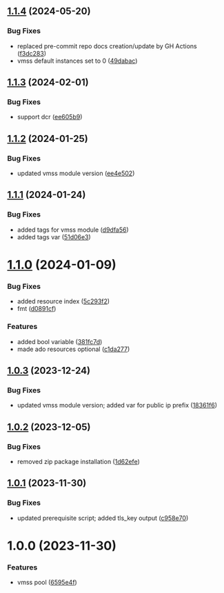 ## [1.1.4](https://github.com/data-platform-hq/terraform-azuredevops-vmss-pool/compare/v1.1.3...v1.1.4) (2024-05-20)


### Bug Fixes

* replaced pre-commit repo docs creation/update by GH Actions ([f3dc283](https://github.com/data-platform-hq/terraform-azuredevops-vmss-pool/commit/f3dc28374af3703ac70da1f2520206ab2a87ff37))
* vmss default instances set to 0 ([49dabac](https://github.com/data-platform-hq/terraform-azuredevops-vmss-pool/commit/49dabacb882d1f980d803d71f3692b905de16777))

## [1.1.3](https://github.com/data-platform-hq/terraform-azuredevops-vmss-pool/compare/v1.1.2...v1.1.3) (2024-02-01)


### Bug Fixes

* support dcr ([ee605b9](https://github.com/data-platform-hq/terraform-azuredevops-vmss-pool/commit/ee605b9ef260c9a193e60e021b539bd36c21b3ee))

## [1.1.2](https://github.com/data-platform-hq/terraform-azuredevops-vmss-pool/compare/v1.1.1...v1.1.2) (2024-01-25)


### Bug Fixes

* updated vmss module version ([ee4e502](https://github.com/data-platform-hq/terraform-azuredevops-vmss-pool/commit/ee4e502bc18b296d3e13108178a35594d230cea3))

## [1.1.1](https://github.com/data-platform-hq/terraform-azuredevops-vmss-pool/compare/v1.1.0...v1.1.1) (2024-01-24)


### Bug Fixes

* added tags for vmss module ([d9dfa56](https://github.com/data-platform-hq/terraform-azuredevops-vmss-pool/commit/d9dfa5654573d50df14fe547b2abd723992bb1f0))
* added tags var ([51d06e3](https://github.com/data-platform-hq/terraform-azuredevops-vmss-pool/commit/51d06e3ddd70b65472aa3d3be3e2026bab9fc488))

# [1.1.0](https://github.com/data-platform-hq/terraform-azuredevops-vmss-pool/compare/v1.0.3...v1.1.0) (2024-01-09)


### Bug Fixes

* added resource index ([5c293f2](https://github.com/data-platform-hq/terraform-azuredevops-vmss-pool/commit/5c293f2d96bca6e5d25c88508464e0b94a5add6b))
* fmt ([d0891cf](https://github.com/data-platform-hq/terraform-azuredevops-vmss-pool/commit/d0891cf1c86a27bc5cb42a80305aeb43fe60bc71))


### Features

* added bool variable ([381fc7d](https://github.com/data-platform-hq/terraform-azuredevops-vmss-pool/commit/381fc7d294e38780b3774f9fd7f84e94d2cc068a))
* made ado resources optional ([c1da277](https://github.com/data-platform-hq/terraform-azuredevops-vmss-pool/commit/c1da27763ee7b9d847d755a9a85f4707e2276c02))

## [1.0.3](https://github.com/data-platform-hq/terraform-azuredevops-vmss-pool/compare/v1.0.2...v1.0.3) (2023-12-24)


### Bug Fixes

* updated vmss module version; added var for public ip prefix ([18361f6](https://github.com/data-platform-hq/terraform-azuredevops-vmss-pool/commit/18361f60e5c57e0d652e1aa3d7b08fca7726e64d))

## [1.0.2](https://github.com/data-platform-hq/terraform-azuredevops-vmss-pool/compare/v1.0.1...v1.0.2) (2023-12-05)


### Bug Fixes

* removed zip package installation ([1d62efe](https://github.com/data-platform-hq/terraform-azuredevops-vmss-pool/commit/1d62efe22c97b4ae624ea76ed9c36970beb8bbc2))

## [1.0.1](https://github.com/data-platform-hq/terraform-azuredevops-vmss-pool/compare/v1.0.0...v1.0.1) (2023-11-30)


### Bug Fixes

* updated prerequisite script; added tls_key output ([c958e70](https://github.com/data-platform-hq/terraform-azuredevops-vmss-pool/commit/c958e70c7982ee988e9a45e383c56753649965d2))

# 1.0.0 (2023-11-30)


### Features

* vmss pool ([6595e4f](https://github.com/data-platform-hq/terraform-azuredevops-vmss-pool/commit/6595e4fbe6455f29f4adc1ac4dad57c70f10fb7f))
